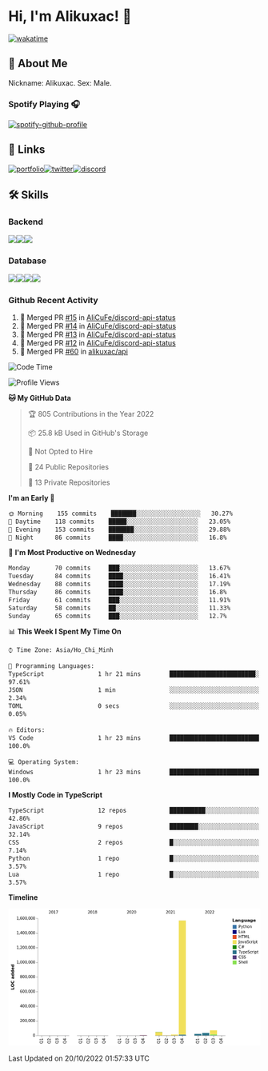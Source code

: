 # Hi, I'm Alikuxac! 👋
[![wakatime](https://wakatime.com/badge/user/f351a39f-05c3-4440-84c7-6444ba23d95e.svg)](https://wakatime.com/@alikuxac)
## 🚀 About Me
Nickname: Alikuxac.
Sex: Male.

### Spotify Playing 🎧
[![spotify-github-profile](https://spotify-github-profile.vercel.app/api/view?uid=1ug46od67cxvdqjx4zr7l33i4&cover_image=true&theme=natemoo-re&bar_color=53b14f&bar_color_cover=false)](https://open.spotify.com/user/1ug46od67cxvdqjx4zr7l33i4)

## 🔗 Links
[![portfolio][portfolio-badge]][website-link][![twitter][twitter-badge]][twitter-link][![discord][discord-badge]][discord-link]

## 🛠 Skills
<!---### Frontend--->

### Backend
[![](https://img.shields.io/badge/C%23-239120?style=for-the-badge&logo=c-sharp&logoColor=white)]()[![](https://img.shields.io/badge/JavaScript-F7DF1E?style=for-the-badge&logo=javascript&logoColor=black)]()[![](https://img.shields.io/badge/TypeScript-007ACC?style=for-the-badge&logo=typescript&logoColor=white)]()
### Database
[![](https://img.shields.io/badge/MySQL-00000F?style=for-the-badge&logo=mysql&logoColor=white)]()[![](https://img.shields.io/badge/MongoDB-4EA94B?style=for-the-badge&logo=mongodb&logoColor=white)]()[![](https://img.shields.io/badge/PostgreSQL-316192?style=for-the-badge&logo=postgresql&logoColor=white)]()[![](https://img.shields.io/badge/Redis-D82C20?style=for-the-badge&logo=RedislogoColor=white)]()
<!---### Tools--->

<!---### Framework--->

### Github Recent Activity
<!--START_SECTION:activity-->
1. 🎉 Merged PR [#15](https://github.com/AliCuFe/discord-api-status/pull/15) in [AliCuFe/discord-api-status](https://github.com/AliCuFe/discord-api-status)
2. 🎉 Merged PR [#14](https://github.com/AliCuFe/discord-api-status/pull/14) in [AliCuFe/discord-api-status](https://github.com/AliCuFe/discord-api-status)
3. 🎉 Merged PR [#13](https://github.com/AliCuFe/discord-api-status/pull/13) in [AliCuFe/discord-api-status](https://github.com/AliCuFe/discord-api-status)
4. 🎉 Merged PR [#12](https://github.com/AliCuFe/discord-api-status/pull/12) in [AliCuFe/discord-api-status](https://github.com/AliCuFe/discord-api-status)
5. 🎉 Merged PR [#60](https://github.com/alikuxac/api/pull/60) in [alikuxac/api](https://github.com/alikuxac/api)
<!--END_SECTION:activity-->

<!--START_SECTION:waka-->
![Code Time](http://img.shields.io/badge/Code%20Time-3%2C844%20hrs%2039%20mins-blue)

![Profile Views](http://img.shields.io/badge/Profile%20Views-11-blue)

**🐱 My GitHub Data** 

> 🏆 805 Contributions in the Year 2022
 > 
> 📦 25.8 kB Used in GitHub's Storage 
 > 
> 🚫 Not Opted to Hire
 > 
> 📜 24 Public Repositories 
 > 
> 🔑 13 Private Repositories  
 > 
**I'm an Early 🐤** 

```text
🌞 Morning    155 commits    ███████░░░░░░░░░░░░░░░░░░   30.27% 
🌆 Daytime    118 commits    █████░░░░░░░░░░░░░░░░░░░░   23.05% 
🌃 Evening    153 commits    ███████░░░░░░░░░░░░░░░░░░   29.88% 
🌙 Night      86 commits     ████░░░░░░░░░░░░░░░░░░░░░   16.8%

```
📅 **I'm Most Productive on Wednesday** 

```text
Monday       70 commits     ███░░░░░░░░░░░░░░░░░░░░░░   13.67% 
Tuesday      84 commits     ████░░░░░░░░░░░░░░░░░░░░░   16.41% 
Wednesday    88 commits     ████░░░░░░░░░░░░░░░░░░░░░   17.19% 
Thursday     86 commits     ████░░░░░░░░░░░░░░░░░░░░░   16.8% 
Friday       61 commits     ███░░░░░░░░░░░░░░░░░░░░░░   11.91% 
Saturday     58 commits     ██░░░░░░░░░░░░░░░░░░░░░░░   11.33% 
Sunday       65 commits     ███░░░░░░░░░░░░░░░░░░░░░░   12.7%

```


📊 **This Week I Spent My Time On** 

```text
⌚︎ Time Zone: Asia/Ho_Chi_Minh

💬 Programming Languages: 
TypeScript               1 hr 21 mins        ████████████████████████░   97.61% 
JSON                     1 min               ░░░░░░░░░░░░░░░░░░░░░░░░░   2.34% 
TOML                     0 secs              ░░░░░░░░░░░░░░░░░░░░░░░░░   0.05%

🔥 Editors: 
VS Code                  1 hr 23 mins        █████████████████████████   100.0%

💻 Operating System: 
Windows                  1 hr 23 mins        █████████████████████████   100.0%

```

**I Mostly Code in TypeScript** 

```text
TypeScript               12 repos            ██████████░░░░░░░░░░░░░░░   42.86% 
JavaScript               9 repos             ████████░░░░░░░░░░░░░░░░░   32.14% 
CSS                      2 repos             █░░░░░░░░░░░░░░░░░░░░░░░░   7.14% 
Python                   1 repo              █░░░░░░░░░░░░░░░░░░░░░░░░   3.57% 
Lua                      1 repo              █░░░░░░░░░░░░░░░░░░░░░░░░   3.57%

```


**Timeline**

![Chart not found](https://raw.githubusercontent.com/alikuxac/alikuxac/master/charts/bar_graph.png) 


 Last Updated on 20/10/2022 01:57:33 UTC
<!--END_SECTION:waka-->

<!--- Link definition --->
[website-link]: https://alikuxac.xyz/
[twitter-link]: https://twitter.com/alikuxac
[discord-link]: https://discord.gg/8yfv46W
[kofi-link]: https://ko-fi.com/alikuxac
[Facebook]: https://www.facebook.com/anikuxac

[Instagram]: https://www.instagram.com/alikuxac/

<!--- Badgee Imag --->
[portfolio-badge]: https://img.shields.io/badge/my_portfolio-000?style=for-the-badge&logo=ko-fi&logoColor=white
[twitter-badge]: https://img.shields.io/badge/twitter-1DA1F2?style=for-the-badge&logo=twitter&logoColor=white
[discord-badge]: https://img.shields.io/badge/Discord-7289DA?style=for-the-badge&logo=discord&logoColor=white
